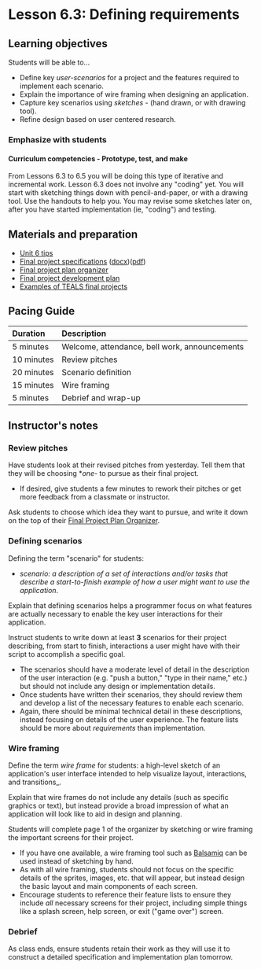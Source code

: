 # Lesson 6.3: Defining requirements

## Learning objectives

Students will be able to...

* Define key _user-scenarios_ for a project and the features required to implement each scenario.
* Explain the importance of wire framing when designing an application.
* Capture key scenarios using _sketches_ - (hand drawn, or with drawing tool).
* Refine design based on user centered research.

### Emphasize with students

#### Curriculum competencies - Prototype, test, and make

From Lessons 6.3 to 6.5 you will be doing this type of iterative and incremental work.  Lesson 6.3 does not involve any "coding" yet. You will start with sketching things down with pencil-and-paper, or with a drawing tool.  Use the handouts to help you.  You may revise some sketches later on, after you have started implementation (ie, "coding") and testing.

## Materials and preparation

* [Unit 6 tips](unit_6_tips.md)
* [Final project specifications][] ([docx][])([pdf][])
* [Final project plan organizer][]
* [Final project development plan][]
* [Examples of TEALS final projects](https://youtu.be/aV6LFVXxd34)

## Pacing Guide

| Duration  | Description                                   |
| :--------- | :--------------------------------------------- |
| 5 minutes | Welcome, attendance, bell work, announcements |
| 10 minutes | Review pitches |
| 20 minutes | Scenario definition |
| 15 minutes | Wire framing |
| 5 minutes | Debrief and wrap-up|

## Instructor's notes

### Review pitches

Have students look at their revised pitches from yesterday.  Tell them that they will be choosing **one*- to pursue as their final project.

* If desired, give students a few minutes to rework their pitches or get more feedback from a classmate or instructor.

Ask students to choose which idea they want to pursue, and write it down on the top of their [Final Project Plan Organizer].

### Defining scenarios

Defining the term "scenario" for students:

* _scenario: a description of a set of interactions and/or tasks that describe a start-to-finish example of how a user might want to use the application_.

Explain that defining scenarios helps a programmer focus on what features are actually necessary to enable the key user interactions for their application.

Instruct students to write down at least **3** scenarios for their project describing, from start to finish, interactions a user might have with their script to accomplish a specific goal.

* The scenarios should have a moderate level of detail in the description of the user interaction (e.g. "push a button," "type in their name," etc.) but should not include any design or implementation details.
* Once students have written their scenarios, they should review them and develop a list of the necessary features to enable each scenario.
* Again, there should be minimal technical detail in these descriptions, instead focusing on details of the user experience. The feature lists should be more about _requirements_ than implementation.

### Wire framing

Define the term _wire frame_ for students: a high-level sketch of an application's user interface intended to help visualize layout, interactions, and transitions_.

Explain that wire frames do not include any details (such as specific graphics or text), but instead provide a broad impression of what an application will look like to aid in design and planning.

Students will complete page 1 of the organizer by sketching or wire framing the important screens for their project.

* If you have one available, a wire framing tool such as [Balsamiq](https://balsamiq.com/) can be used instead of sketching by hand.
* As with all wire framing, students should not focus on the specific details of the sprites, images, etc. that will appear, but instead design the basic layout and main components of each screen.
* Encourage students to reference their feature lists to ensure they include _all_ necessary screens for their project, including simple things like a splash screen, help screen, or exit ("game over") screen.

### Debrief

As class ends, ensure students retain their work as they will use it to construct a detailed specification and implementation plan tomorrow.

[Final Project Plan Organizer]: https://github.com/TEALSK12/introduction-to-computer-science/blob/master/Unit%206%20Word/Final%20Project%20Plan%20Organizer.docx?raw=true
[Final Project Development Plan]: https://github.com/TEALSK12/introduction-to-computer-science/blob/master/Unit%206%20Word/Final%20Project%20Development%20Plan.docx?raw=true
[Final Project Specifications]: project_6.md
[docx]: https://github.com/TEALSK12/introduction-to-computer-science/blob/master/Projects/Projects%20Word/Project%206%20Final%20Project.docx?raw=true
[pdf]: https://github.com/TEALSK12/introduction-to-computer-science/blob/master/Projects/Projects%20PDF/Project%206%20Final%20Project.pdf?raw=tru
